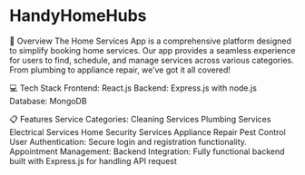 # HandyHomeHubs
📌 Overview
The Home Services App is a comprehensive platform designed to simplify booking home services.
Our app provides a seamless experience for users to find, schedule, and manage services across various categories. 
From plumbing to appliance repair, we’ve got it all covered!

💻 Tech Stack
Frontend:
React.js
Backend:
Express.js with node.js
Database:
MongoDB

📋 Features
Service Categories:
Cleaning Services
Plumbing Services
Electrical Services
Home Security Services
Appliance Repair
Pest Control
User Authentication:
Secure login and registration functionality.
Appointment Management:
Backend Integration:
Fully functional backend built with Express.js for handling API request

